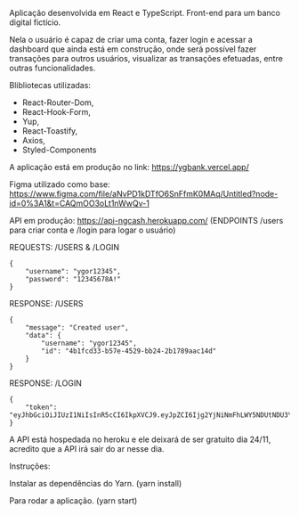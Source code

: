 Aplicação desenvolvida em React e TypeScript. Front-end para um banco digital fictício.

Nela o usuário é capaz de criar uma conta, fazer login e acessar a dashboard que ainda está em construção, onde será possível fazer transações para outros usuários, visualizar as transações efetuadas, entre outras funcionalidades.

Blibliotecas utilizadas:

- React-Router-Dom,
- React-Hook-Form,
- Yup,
- React-Toastify,
- Axios,
- Styled-Components

A aplicação está em produção no link: https://ygbank.vercel.app/

Figma utilizado como base: https://www.figma.com/file/aNvPD1kDTfO6SnFfmK0MAq/Untitled?node-id=0%3A1&t=CAQmOO3oLt1nWwQv-1

API em produção: https://api-ngcash.herokuapp.com/ (ENDPOINTS /users para criar conta e /login para logar o usuário)

REQUESTS: /USERS & /LOGIN 
```
{
    "username": "ygor12345",
    "password": "12345678A!"
}
```

RESPONSE: /USERS
```
{
	"message": "Created user",
	"data": {
		"username": "ygor12345",
		"id": "4b1fcd33-b57e-4529-bb24-2b1789aac14d"
	}
}
```

RESPONSE: /LOGIN
```
{
	"token": "eyJhbGciOiJIUzI1NiIsInR5cCI6IkpXVCJ9.eyJpZCI6Ijg2YjNiNmFhLWY5NDUtNDU3YS05YzRlLWQzZmJiZGZlNjFlYiIsImlhdCI6MTY2ODkzMjI4NCwiZXhwIjoxNjY5MDE4Njg0LCJzdWIiOiJ5Z29yIn0.iCr9sOlQ70tyHAbiltKljWot73bDBhbYMjypGVg9l5M"
}
```

A API está hospedada no heroku e ele deixará de ser gratuito dia 24/11, acredito que a API irá sair do ar nesse dia.

Instruções:

Instalar as dependências do Yarn. (yarn install)

Para rodar a aplicação. (yarn start)
